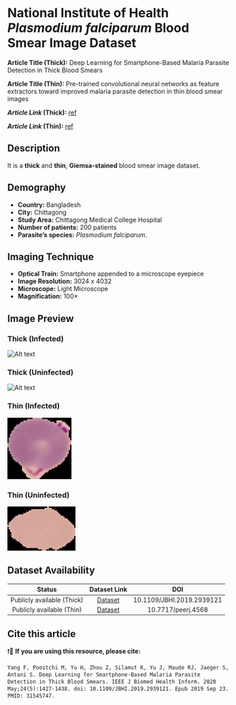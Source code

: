 # **National Institute of Health _Plasmodium falciparum_ Blood Smear Image Dataset**  
**Article Title (Thick):** Deep Learning for Smartphone-Based Malaria Parasite Detection in Thick Blood Smears

**Article Title (Thin):** Pre-trained convolutional neural networks as feature extractors toward improved malaria parasite detection in thin blood smear images

**_Article Link_ (Thick):** [ref](https://pubmed.ncbi.nlm.nih.gov/31545747/)

**_Article Link_ (Thin):** [ref](https://pubmed.ncbi.nlm.nih.gov/29682411/)


## **Description**
It is a **thick** and **thin**, **Giemsa-stained** blood smear image dataset.


## **Demography**
+ **Country:** Bangladesh
+ **City:** Chittagong
+ **Study Area:** Chittagong Medical College Hospital
+ **Number of patients:** 200 patients 
+ **Parasite’s species:** _Plasmodium falciparum_.


## **Imaging Technique**
+ **Optical Train:** Smartphone appended to a microscope eyepiece
+ **Image Resolution:** 3024 x 4032
+ **Microscope:** Light Microscope
+ **Magnification:** 100×


## **Image Preview**
### **Thick (Infected)**
<img src="https://github.com/ItunuIsewon/Malaria_Blood_Film_Images/blob/main/Images/NIH-%20ThickPf.jpg" alt="Alt text" width="500">

### **Thick (Uninfected)**
<img src="https://github.com/ItunuIsewon/Malaria_Blood_Film_Images/blob/main/Images/NIH%20uninfected.png" alt="Alt text" width="500">

### **Thin (Infected)**
![Figure NIH-Thinpf](https://github.com/ItunuIsewon/Malaria-Blood-Smear-Images/blob/main/Images/Thin%20Blood%20Smears/NIH_Infected%20Pf.png)

### **Thin (Uninfected)**
![Figure NIH-Thinpf](https://github.com/ItunuIsewon/Malaria-Blood-Smear-Images/blob/main/Images/Thin%20Blood%20Smears/NIH_Uninfected%20pf.png)


## **Dataset Availability**

|**Status**|**Dataset Link**|**DOI**|
|:---:|:---:|:---:|
|Publicly available (Thick)| [Dataset](https://data.lhncbc.nlm.nih.gov/public/Malaria/Thick_Smears_150/index.html)|10.1109/JBHI.2019.2939121|
|Publicly available (Thin)| [Dataset](https://data.lhncbc.nlm.nih.gov/public/Malaria/cell_images.zip)|10.7717/peerj.4568|


## **Cite this article**

❗🛑 **If you are using this resource, please cite:** 

```
Yang F, Poostchi M, Yu H, Zhou Z, Silamut K, Yu J, Maude RJ, Jaeger S, Antani S. Deep Learning for Smartphone-Based Malaria Parasite Detection in Thick Blood Smears. IEEE J Biomed Health Inform. 2020 May;24(5):1427-1438. doi: 10.1109/JBHI.2019.2939121. Epub 2019 Sep 23. PMID: 31545747.
```
